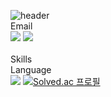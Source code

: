 ![header](https://capsule-render.vercel.app/api?type=Cylinder&text=Hello%20Yunho!)
<br>
Email
<br>
<img
  src="https://img.shields.io/badge/lsy026302@gmail.com-FF7143?style=flat-square&logo=Google&logoColor=white"
  />
  <img
  src="https://img.shields.io/badge/lyh990517@naver.com-03C75A?style=flat-square&logo=Naver&logoColor=white"
  />
  <br>
   <br>
  Skills
  <br>
  Language
  <br>
 <img
  src="https://img.shields.io/badge/Kotlin-58CC02?style=flat-square&logo=Kotlin&logoColor=white"
  />
[![Solved.ac
프로필](http://mazassumnida.wtf/api/generate_badge?boj=lyh990517)](https://solved.ac/lyh990517)
